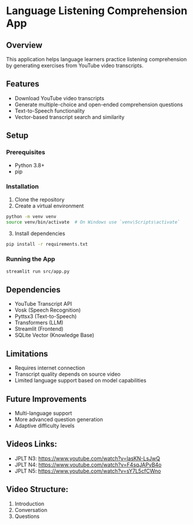 # Language Listening Comprehension App

## Overview
This application helps language learners practice listening comprehension by generating exercises from YouTube video transcripts.

## Features
- Download YouTube video transcripts
- Generate multiple-choice and open-ended comprehension questions
- Text-to-Speech functionality
- Vector-based transcript search and similarity

## Setup

### Prerequisites
- Python 3.8+
- pip

### Installation
1. Clone the repository
2. Create a virtual environment
```bash
python -m venv venv
source venv/bin/activate  # On Windows use `venv\Scripts\activate`
```

3. Install dependencies
```bash
pip install -r requirements.txt
```

### Running the App
```bash
streamlit run src/app.py
```

## Dependencies
- YouTube Transcript API
- Vosk (Speech Recognition)
- Pyttsx3 (Text-to-Speech)
- Transformers (LLM)
- Streamlit (Frontend)
- SQLite Vector (Knowledge Base)

## Limitations
- Requires internet connection
- Transcript quality depends on source video
- Limited language support based on model capabilities

## Future Improvements
- Multi-language support
- More advanced question generation
- Adaptive difficulty levels

## Videos Links:

- JPLT N3: <https://www.youtube.com/watch?v=lasKN-LsJwQ>
- JPLT N4: <https://www.youtube.com/watch?v=F4sqJAPyB4o>
- JPLT N5: <https://www.youtube.com/watch?v=sY7L5cfCWno>

## Video Structure:

1. Introduction
2. Conversation
3. Questions